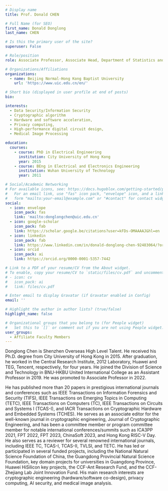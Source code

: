 ```yaml
---
# Display name
title: Prof. Donald CHEN

# Full Name (for SEO)
first_name: Donald Donglong
last_name: CHEN

# Is this the primary user of the site?
superuser: False

# Role/position
role: Associate Professor, Associate Head, Department of Statistics and Data Science, BNU-HKBU

# Organizations/Affiliations
organizations:
  - name: Beijing Normal-Hong Kong Baptist University
    url: 'https://www.uic.edu.cn/en/'

# Short bio (displayed in user profile at end of posts)
bio: 

interests:
  - Data Security/Information Security
  - Cryptographic algorithm 
  - Hardware and software acceleration,
  - Privacy computing,
  - High-performance digital circuit design,
  - Medical Image Processing

education:
  courses:
    - course: PhD in Electrical Engineering
      institution: City University of Hong Kong
      year: 2015
    - course: BEng in Electrical and Electronics Engineering
      institution: Wuhan University of Technology
      year: 2011

# Social/Academic Networking
# For available icons, see: https://docs.hugoblox.com/getting-started/page-builder/#icons
#   For an email link, use "fas" icon pack, "envelope" icon, and a link in the
#   form "mailto:your-email@example.com" or "#contact" for contact widget.
social:
  - icon: envelope
    icon_pack: fas
    link: 'mailto:donglongchen@uic.edu.cn'
  - icon: google-scholar
    icon_pack: fab
    link: https://scholar.google.be/citations?user=kFDs-OMAAAAJ&hl=en
  - icon: linkedin
    icon_pack: fab
    link: https://www.linkedin.com/in/donald-donglong-chen-92483064/?originalSubdomain=hk  
  - icon: orcid
    icon_pack: ai
    link: https://orcid.org/0000-0001-5357-7442

# Link to a PDF of your resume/CV from the About widget.
# To enable, copy your resume/CV to `static/files/cv.pdf` and uncomment the lines below.
# - icon: cv
#   icon_pack: ai
#   link: files/cv.pdf

# Enter email to display Gravatar (if Gravatar enabled in Config)
email: ''

# Highlight the author in author lists? (true/false)
highlight_name: false

# Organizational groups that you belong to (for People widget)
#   Set this to `[]` or comment out if you are not using People widget.
user_groups:
  - Affiliate Faculty Members
---
```


Donglong Chen is Shenzhen Overseas High Level Talent. He received his Ph.D. degree from City University of Hong Kong in 2015. After graduation, he worked in the Central Research Institute, 2012 Laboratory, Huawei and TEG, Tencent, respectively, for four years. He joined the Division of Science and Technology in BNU-HKBU United International College as an Assistant Professor in 2019. He was promoted to Associate Professor in 2022.


He has published more than 20 papers in prestigious international journals and conferences such as IEEE Transactions on Information Forensics and Security (TIFS), IEEE Transactions on Emerging Topics in Computing (TETC), IEEE Transactions on Computers (TC), IEEE Transactions on Circuits and Systems I (TCAS-I), and IACR Transactions on Cryptographic Hardware and Embedded Systems (TCHES). He serves as an associate editor for the well-known journal in cryptographic engineering, Journal of Cryptographic Engineering, and has been a committee member or program committee member for notable international conferences/summits such as ICA3PP 2021, FPT 2022, FPT 2023, ChinaSoft 2023, and Hong Kong RISC-V Day. He also serves as a reviewer for several renowned international journals, including IEEE TC, TCAS-I, TCAS-II, TVLSI, and TETC. He has led or participated in several funded projects, including the National Natural Science Foundation of China, the Guangdong Provincial Natural Science Foundation, key domain projects for universities in Guangdong Province, Huawei HiSilicon key projects, the CCF-Ant Research Fund, and the CCF-Zhejiang Lab Joint Innovation Fund. His main research interests are cryptographic engineering (hardware/software co-design), privacy computing, AI security, and medical image analysis.